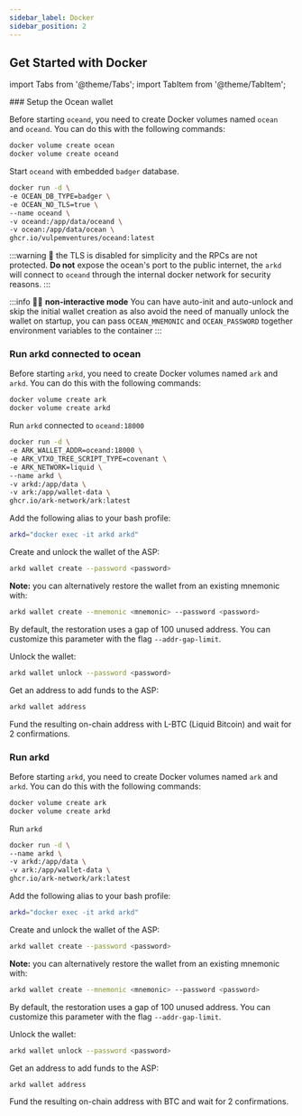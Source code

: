 ```yaml
---
sidebar_label: Docker
sidebar_position: 2
---
```


## Get Started with Docker

import Tabs from '@theme/Tabs';
import TabItem from '@theme/TabItem';

<Tabs>
  <TabItem value="covenant" label="Ark">
### Setup the Ocean wallet

Before starting `oceand`, you need to create Docker volumes named `ocean` and `oceand`. You can do this with the following commands:

```sh
docker volume create ocean
docker volume create oceand
```

Start `oceand` with embedded `badger` database.

```bash
docker run -d \
-e OCEAN_DB_TYPE=badger \
-e OCEAN_NO_TLS=true \
--name oceand \
-v oceand:/app/data/oceand \
-v ocean:/app/data/ocean \
ghcr.io/vulpemventures/oceand:latest
```

:::warning
👀 the TLS is disabled for simplicity and the RPCs are not protected. **Do not** expose the ocean's port to the public internet, the `arkd` will connect to `oceand` through the internal docker network for security reasons.
:::

:::info
🏃‍♀️ **non-interactive mode** You can have auto-init and auto-unlock and skip the initial wallet creation as also avoid the need of manually unlock the wallet on startup, you can pass `OCEAN_MNEMONIC` and `OCEAN_PASSWORD` together environment variables to the container
:::

### Run arkd connected to ocean

Before starting `arkd`, you need to create Docker volumes named `ark` and `arkd`. You can do this with the following commands:

```bash
docker volume create ark
docker volume create arkd
```

Run `arkd` connected to `oceand:18000`

```bash
docker run -d \
-e ARK_WALLET_ADDR=oceand:18000 \
-e ARK_VTXO_TREE_SCRIPT_TYPE=covenant \
-e ARK_NETWORK=liquid \
--name arkd \
-v arkd:/app/data \
-v ark:/app/wallet-data \
ghcr.io/ark-network/ark:latest
```

Add the following alias to your bash profile:

```sh
arkd="docker exec -it arkd arkd"
```

Create and unlock the wallet of the ASP:

```sh
arkd wallet create --password <password>
```

**Note:** you can alternatively restore the wallet from an existing mnemonic with:

```sh
arkd wallet create --mnemonic <mnemonic> --password <password>
```

By default, the restoration uses a gap of 100 unused address. You can customize this parameter with the flag `--addr-gap-limit`.

Unlock the wallet:

```sh
arkd wallet unlock --password <password>
```

Get an address to add funds to the ASP:

```sh
arkd wallet address
```

Fund the resulting on-chain address with L-BTC (Liquid Bitcoin) and wait for 2 confirmations.
  </TabItem>
  <TabItem value="covenant-less" label="clArk" default>
### Run arkd

Before starting `arkd`, you need to create Docker volumes named `ark` and `arkd`. You can do this with the following commands:

```sh
docker volume create ark
docker volume create arkd
```

Run `arkd`

```sh
docker run -d \
--name arkd \
-v arkd:/app/data \
-v ark:/app/wallet-data \
ghcr.io/ark-network/ark:latest
```

Add the following alias to your bash profile:

```sh
arkd="docker exec -it arkd arkd"
```

Create and unlock the wallet of the ASP:

```sh
arkd wallet create --password <password>
```

**Note:** you can alternatively restore the wallet from an existing mnemonic with:

```sh
arkd wallet create --mnemonic <mnemonic> --password <password>
```

By default, the restoration uses a gap of 100 unused address. You can customize this parameter with the flag `--addr-gap-limit`.

Unlock the wallet:

```sh
arkd wallet unlock --password <password>
```

Get an address to add funds to the ASP:

```sh
arkd wallet address
```

Fund the resulting on-chain address with BTC and wait for 2 confirmations.
  </TabItem>
</Tabs>